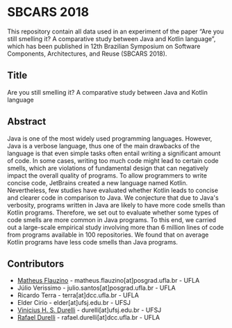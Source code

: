 # SBCARS 2018

This repository contain all data used in an experiment of the paper “Are you still smelling it? A comparative study between Java and Kotlin language”, which has been published in 12th Brazilian Symposium on Software Components, Architectures, and Reuse (SBCARS 2018).

## Title
Are you still smelling it? A comparative study between Java and Kotlin language

## Abstract
Java is one of the most widely used programming languages. However, Java is a verbose language, thus one of the main drawbacks of the language is that even simple tasks often entail writing a significant amount of code. In some cases, writing too much code might lead to certain code smells, which are violations of fundamental design that can negatively impact the overall quality of programs. To allow programmers to write concise code, JetBrains created a new language named Kotlin. Nevertheless, few studies have evaluated whether Kotlin leads to concise and clearer code in comparison to Java. We conjecture that due to Java's verbosity, programs written in Java are likely to have more code smells than Kotlin programs. Therefore, we set out to evaluate whether some types of code smells are more common in Java programs. To this end, we carried out a large-scale empirical study involving more than 6 million lines of code from programs available in 100 repositories. We found that on average Kotlin programs have less code smells than Java programs.

## Contributors
- [Matheus Flauzino](https://github.com/matheusflauzino/) - matheus.flauzino[at]posgrad.ufla.br - UFLA
- Júlio Verissimo - julio.santos[at]posgrad.ufla.br - UFLA
- Ricardo Terra - terra[at]dcc.ufla.br - UFLA
- Elder Cirio - elder[at]ufsj.edu.br - UFSJ
- [Vinicius H. S. Durelli](https://github.com/macro-mancer) - durelli[at]ufsj.edu.br - UFSJ
- [Rafael Durelli](https://github.com/rdurelli) - rafael.durelli[at]dcc.ufla.br - UFLA
